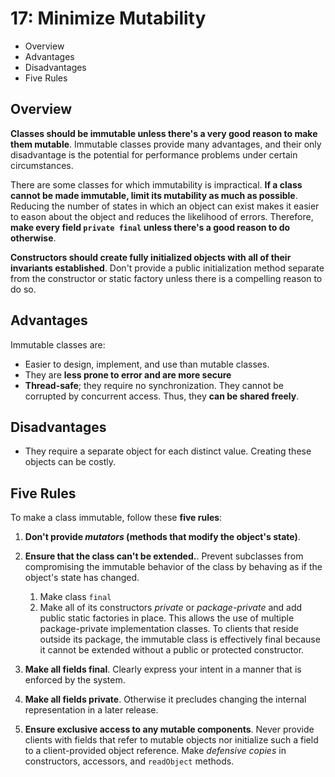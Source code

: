 # 17: Minimize Mutability

* Overview
* Advantages
* Disadvantages
* Five Rules

## Overview

**Classes should be immutable unless there's a very good reason to make them mutable**. Immutable classes provide many advantages, and their only disadvantage is the potential for performance problems under certain circumstances.

There are some classes for which immutability is impractical. **If a class cannot be made immutable, limit its mutability as much as possible**. Reducing the number of states in which an object can exist makes it easier to eason about the object and reduces the likelihood of errors. Therefore, **make every field `private final` unless there's a good reason to do otherwise**.

**Constructors should create fully initialized objects with all of their invariants established**. Don't provide a public initialization method separate from the constructor or static factory unless there is a compelling reason to do so.

## Advantages

Immutable classes are: 

* Easier to design, implement, and use than mutable classes.
* They are **less prone to error and are more secure**
* **Thread-safe**; they require no synchronization. They cannot be corrupted by concurrent access. Thus, they **can be shared freely**.

## Disadvantages

* They require a separate object for each distinct value. Creating these objects can be costly.

## Five Rules

To make a class immutable, follow these **five rules**:

1. __Don't provide *mutators* (methods that modify the object's state)__.

2. **Ensure that the class can't be extended.**. Prevent subclasses from compromising the immutable behavior of the class by behaving as if the object's state has changed.
   1. Make class `final`
   2. Make all of its constructors *private* or *package-private* and add public static factories in place. This allows the use of multiple package-private implementation classes. To clients that reside outside its package, the immutable class is effectively final because it cannot be extended without a public or protected constructor.

3. **Make all fields final**. Clearly express your intent in a manner that is enforced by the system.

4. **Make all fields private**. Otherwise it precludes changing the internal representation in a later release.

5. **Ensure exclusive access to any mutable components**. Never provide clients with fields that refer to mutable objects nor initialize such a field to a client-provided object reference. Make *defensive copies* in constructors, accessors, and `readObject` methods.
